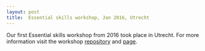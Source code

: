 ```yaml
---
layout: post
title:  Essential skills workshop, Jan 2016, Utrecht
---
```

Our first Essential skills workshop from 2016 took place in Utrecht. For more information visit the workshop [repository](https://github.com/escience-academy/essential-skills-25-01-2016-Utrecht) and [page](http://mkuzak.github.io/2016-01-25-Utrecht/).
